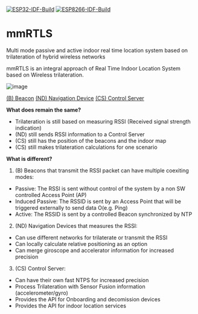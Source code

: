 [![ESP32-IDF-Build](https://github.com/globant/mmRTLS/actions/workflows/esp32.yml/badge.svg)](https://github.com/globant/mmRTLS/actions/workflows/esp32.yml)
[![ESP8266-IDF-Build](https://github.com/globant/mmRTLS/actions/workflows/esp8266.yml/badge.svg)](https://github.com/globant/mmRTLS/actions/workflows/esp8266.yml)


# mmRTLS
Multi mode passive and active indoor real time location system based on trilateration of hybrid wireless networks

mmRTLS is an integral approach of Real Time Indoor Location System based on Wireless trilateration.

![image](https://user-images.githubusercontent.com/5400635/130690276-c9533f61-1953-41e9-93a0-59ed7498a45b.png)

[(B) Beacon](beacon/README.md)
[(ND) Navigation Device](navDev/README.md)
[(CS) Control Server](ctrlSrv/README.md)

**What does remain the same?** 
- Trilateration is still based on measuring RSSI (Received signal strength indication)
- (ND) still sends RSSI information to a Control Server
- (CS) still has the position of the beacons and the indoor map
- (CS) still makes trilateration calculations for one scenario

**What is different?**
1. (B) Beacons that transmit the RSSI packet can have multiple coexiting modes:
- Passive: The RSSI is sent without control of the system by a non SW controlled Access Point (AP)
- Induced Passive: The RSSID is sent by an Access Point that will be triggered externally to send data O(e.g. Ping)
- Active: The RSSID is sent by a controlled Beacon synchronized by NTP

2. (ND) Navigation Devices that measures the RSSI:
- Can use different networks for trilaterate or transmit the RSSI
- Can locally calculate relative positioning as an option
- Can merge giroscope and accelerator information for increased precision

3. (CS) Control Server:
- Can have their own fast NTPS for increased precision
- Process Trilateration with Sensor Fusion information (accelerometer/gyro)
- Provides the API for Onboarding and decomission devices 
- Provides the API for indoor location services

